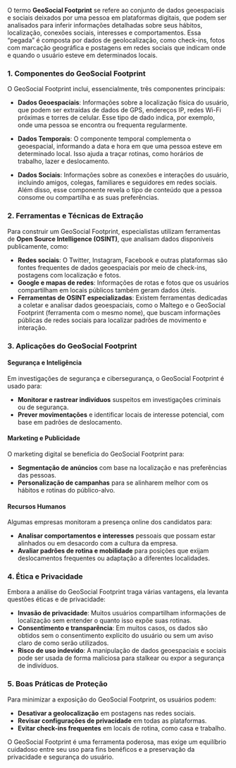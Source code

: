 O termo **GeoSocial Footprint** se refere ao conjunto de dados geoespaciais e sociais deixados por uma pessoa em plataformas digitais, que podem ser analisados para inferir informações detalhadas sobre seus hábitos, localização, conexões sociais, interesses e comportamentos. Essa “pegada” é composta por dados de geolocalização, como check-ins, fotos com marcação geográfica e postagens em redes sociais que indicam onde e quando o usuário esteve em determinados locais.

### 1. Componentes do GeoSocial Footprint

O GeoSocial Footprint inclui, essencialmente, três componentes principais:

- **Dados Geoespaciais**: Informações sobre a localização física do usuário, que podem ser extraídas de dados de GPS, endereços IP, redes Wi-Fi próximas e torres de celular. Esse tipo de dado indica, por exemplo, onde uma pessoa se encontra ou frequenta regularmente.

- **Dados Temporais**: O componente temporal complementa o geoespacial, informando a data e hora em que uma pessoa esteve em determinado local. Isso ajuda a traçar rotinas, como horários de trabalho, lazer e deslocamento.

- **Dados Sociais**: Informações sobre as conexões e interações do usuário, incluindo amigos, colegas, familiares e seguidores em redes sociais. Além disso, esse componente revela o tipo de conteúdo que a pessoa consome ou compartilha e as suas preferências.

### 2. Ferramentas e Técnicas de Extração

Para construir um GeoSocial Footprint, especialistas utilizam ferramentas de **Open Source Intelligence (OSINT)**, que analisam dados disponíveis publicamente, como:
- **Redes sociais**: O Twitter, Instagram, Facebook e outras plataformas são fontes frequentes de dados geoespaciais por meio de check-ins, postagens com localização e fotos.
- **Google e mapas de redes**: Informações de rotas e fotos que os usuários compartilham em locais públicos também geram dados úteis.
- **Ferramentas de OSINT especializadas**: Existem ferramentas dedicadas a coletar e analisar dados geoespaciais, como o Maltego e o GeoSocial Footprint (ferramenta com o mesmo nome), que buscam informações públicas de redes sociais para localizar padrões de movimento e interação.

### 3. Aplicações do GeoSocial Footprint

#### Segurança e Inteligência
Em investigações de segurança e cibersegurança, o GeoSocial Footprint é usado para:
- **Monitorar e rastrear indivíduos** suspeitos em investigações criminais ou de segurança.
- **Prever movimentações** e identificar locais de interesse potencial, com base em padrões de deslocamento.

#### Marketing e Publicidade
O marketing digital se beneficia do GeoSocial Footprint para:
- **Segmentação de anúncios** com base na localização e nas preferências das pessoas.
- **Personalização de campanhas** para se alinharem melhor com os hábitos e rotinas do público-alvo.

#### Recursos Humanos
Algumas empresas monitoram a presença online dos candidatos para:
- **Analisar comportamentos e interesses** pessoais que possam estar alinhados ou em desacordo com a cultura da empresa.
- **Avaliar padrões de rotina e mobilidade** para posições que exijam deslocamentos frequentes ou adaptação a diferentes localidades.

### 4. Ética e Privacidade

Embora a análise do GeoSocial Footprint traga várias vantagens, ela levanta questões éticas e de privacidade:
- **Invasão de privacidade**: Muitos usuários compartilham informações de localização sem entender o quanto isso expõe suas rotinas.
- **Consentimento e transparência**: Em muitos casos, os dados são obtidos sem o consentimento explícito do usuário ou sem um aviso claro de como serão utilizados.
- **Risco de uso indevido**: A manipulação de dados geoespaciais e sociais pode ser usada de forma maliciosa para stalkear ou expor a segurança de indivíduos.

### 5. Boas Práticas de Proteção

Para minimizar a exposição do GeoSocial Footprint, os usuários podem:
- **Desativar a geolocalização** em postagens nas redes sociais.
- **Revisar configurações de privacidade** em todas as plataformas.
- **Evitar check-ins frequentes** em locais de rotina, como casa e trabalho.
  
O GeoSocial Footprint é uma ferramenta poderosa, mas exige um equilíbrio cuidadoso entre seu uso para fins benéficos e a preservação da privacidade e segurança do usuário.